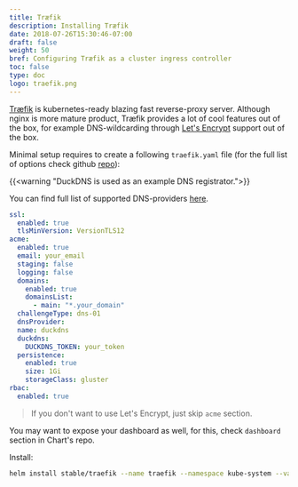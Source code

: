 ```yaml
---
title: Træfik
description: Installing Træfik
date: 2018-07-26T15:30:46-07:00
draft: false
weight: 50
bref: Configuring Træfik as a cluster ingress controller 
toc: false
type: doc
logo: traefik.png
---
```

[Træfik](https://traefik.io) is kubernetes-ready blazing fast reverse-proxy server. Although nginx is more mature product, Træfik provides a lot of cool features out of the box, for example DNS-wildcarding through [Let's Encrypt](https://letsencrypt.org) support out of the box.

Minimal setup requires to create a following `traefik.yaml` file (for the full list of options check github [repo](https://github.com/helm/charts/tree/master/stable/traefik)):
 
{{<warning "DuckDNS is used as an example DNS registrator.">}}

You can find full list of supported DNS-providers [here](https://docs.traefik.io/configuration/acme/).
 
```yaml
ssl:
  enabled: true
  tlsMinVersion: VersionTLS12
acme: 
  enabled: true
  email: your_email
  staging: false
  logging: false
  domains: 
    enabled: true
    domainsList:
      - main: "*.your_domain"
  challengeType: dns-01
  dnsProvider:
  name: duckdns
  duckdns: 
    DUCKDNS_TOKEN: your_token
  persistence:
    enabled: true
    size: 1Gi
    storageClass: gluster
rbac:
  enabled: true
```

> If you don't want to use Let's Encrypt, just skip `acme` section.

You may want to expose your dashboard as well, for this, check `dashboard` section in Chart's repo.

Install: 
```bash
helm install stable/traefik --name traefik --namespace kube-system --values=traefik.yaml
```